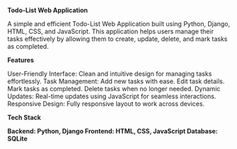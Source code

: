 <b>Todo-List Web Application</b><br>
<p>A simple and efficient Todo-List Web Application built using Python, Django, HTML, CSS, and JavaScript. This application helps users manage their tasks effectively by allowing them to create, update, delete, and mark tasks as completed.</p>

<b>Features</b><br>
<p>User-Friendly Interface: Clean and intuitive design for managing tasks effortlessly.
Task Management:
Add new tasks with ease.
Edit task details.
Mark tasks as completed.
Delete tasks when no longer needed.
Dynamic Updates: Real-time updates using JavaScript for seamless interactions.
Responsive Design: Fully responsive layout to work across devices.</p>
<b>Tech Stack<b><br>
<p>Backend: Python, Django
Frontend: HTML, CSS, JavaScript
Database: SQLite</p>

